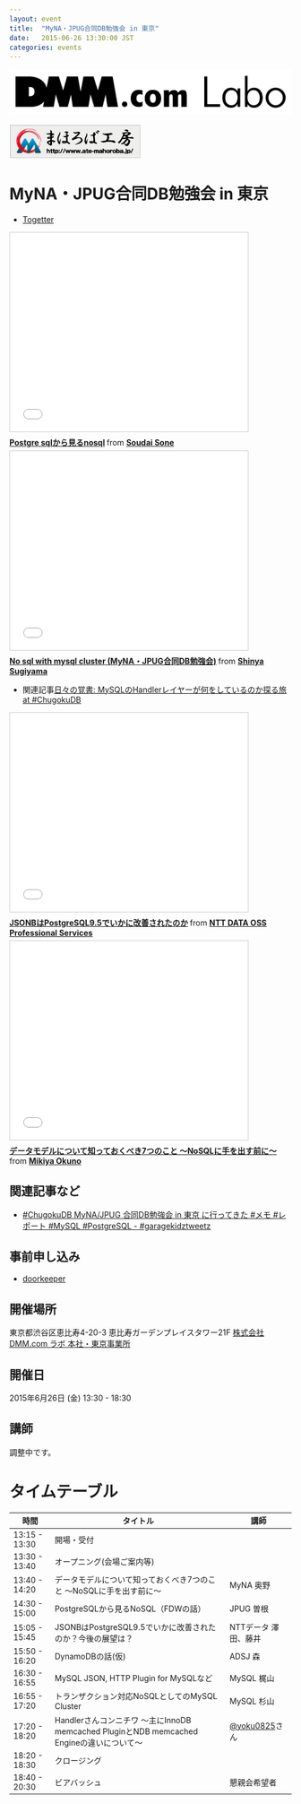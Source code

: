 ```yaml
---
layout: event
title:  "MyNA・JPUG合同DB勉強会 in 東京"
date:   2015-06-26 13:30:00 JST
categories: events
---
```


[![DMM.com ラボ](/images/DMM.com-Labo.png)](http://labo.dmm.com/)

[![まほろば工房](/images/mahoroba_234.png)](http://www.ate-mahoroba.jp/)


# MyNA・JPUG合同DB勉強会 in 東京

* [Togetter](http://togetter.com/li/839621)

<iframe src="//www.slideshare.net/slideshow/embed_code/key/mmzc5LKCTJH6lQ" width="425" height="355" frameborder="0" marginwidth="0" marginheight="0" scrolling="no" style="border:1px solid #CCC; border-width:1px; margin-bottom:5px; max-width: 100%;" allowfullscreen> </iframe> <div style="margin-bottom:5px"> <strong> <a href="//www.slideshare.net/SoudaiSone/postgre-sqlnosql" title="Postgre sqlから見るnosql" target="_blank">Postgre sqlから見るnosql</a> </strong> from <strong><a href="//www.slideshare.net/SoudaiSone" target="_blank">Soudai Sone</a></strong> </div>

<iframe src="//www.slideshare.net/slideshow/embed_code/key/mWa9dE1lP6RWI0" width="425" height="355" frameborder="0" marginwidth="0" marginheight="0" scrolling="no" style="border:1px solid #CCC; border-width:1px; margin-bottom:5px; max-width: 100%;" allowfullscreen> </iframe> <div style="margin-bottom:5px"> <strong> <a href="//www.slideshare.net/ShinyaSugiyama/no-sql-with-mysql-cluster" title="No sql with mysql cluster (MyNA・JPUG合同DB勉強会)" target="_blank">No sql with mysql cluster (MyNA・JPUG合同DB勉強会)</a> </strong> from <strong><a href="//www.slideshare.net/ShinyaSugiyama" target="_blank">Shinya Sugiyama</a></strong> </div>

* 関連記事[日々の覚書: MySQLのHandlerレイヤーが何をしているのか探る旅 at #ChugokuDB](http://yoku0825.blogspot.jp/2015/06/mysqlhandler-at-chugokudb.html)

<iframe src="//www.slideshare.net/slideshow/embed_code/key/9euG6i9sw1j1QP" width="425" height="355" frameborder="0" marginwidth="0" marginheight="0" scrolling="no" style="border:1px solid #CCC; border-width:1px; margin-bottom:5px; max-width: 100%;" allowfullscreen> </iframe> <div style="margin-bottom:5px"> <strong> <a href="//www.slideshare.net/hadoopxnttdata/jsonb-postgresql-95-nttdata" title="JSONBはPostgreSQL9.5でいかに改善されたのか" target="_blank">JSONBはPostgreSQL9.5でいかに改善されたのか</a> </strong> from <strong><a href="//www.slideshare.net/hadoopxnttdata" target="_blank">NTT DATA OSS Professional Services</a></strong> </div>

<iframe src="//www.slideshare.net/slideshow/embed_code/key/bG4IkBh5Z7bujS" width="425" height="355" frameborder="0" marginwidth="0" marginheight="0" scrolling="no" style="border:1px solid #CCC; border-width:1px; margin-bottom:5px; max-width: 100%;" allowfullscreen> </iframe> <div style="margin-bottom:5px"> <strong> <a href="//www.slideshare.net/nippondanji/7-nosql" title="データモデルについて知っておくべき7つのこと 〜NoSQLに手を出す前に〜" target="_blank">データモデルについて知っておくべき7つのこと 〜NoSQLに手を出す前に〜</a> </strong> from <strong><a href="//www.slideshare.net/nippondanji" target="_blank">Mikiya Okuno</a></strong> </div>

## 関連記事など

* [#ChugokuDB MyNA/JPUG 合同DB勉強会 in 東京 に行ってきた #メモ #レポート #MySQL #PostgreSQL - #garagekidztweetz](http://garagekidztweetz.hatenablog.com/entry/chugokudb-at-tokyo-nosql-mysql-postgresql)

## 事前申し込み

* [doorkeeper](https://dbstudychugoku.doorkeeper.jp/events/25804)

## 開催場所

東京都渋谷区恵比寿4-20-3 恵比寿ガーデンプレイスタワー21F [株式会社DMM.com ラボ 本社・東京事業所](http://labo.dmm.com/about/access/)

## 開催日

2015年6月26日 (金) 13:30 - 18:30

## 講師

調整中です。

# タイムテーブル

時間 | タイトル| 講師
------------ | ------------- | -------------
13:15 - 13:30|開場・受付||
13:30 - 13:40|オープニング(会場ご案内等)||
13:40 - 14:20|データモデルについて知っておくべき7つのこと 〜NoSQLに手を出す前に〜|MyNA 奥野|
14:30 - 15:00|PostgreSQLから見るNoSQL（FDWの話）|JPUG 曽根|
15:05 - 15:45|JSONBはPostgreSQL9.5でいかに改善されたのか？今後の展望は？|NTTデータ 澤田、藤井|
15:50 - 16:20|DynamoDBの話(仮)|ADSJ 森|
16:30 - 16:55|MySQL JSON, HTTP Plugin for MySQLなど |MySQL 梶山|
16:55 - 17:20|トランザクション対応NoSQLとしてのMySQL Cluster|MySQL 杉山|
17:20 - 18:20| Handlerさんコンニチワ 〜主にInnoDB memcached PluginとNDB memcached Engineの違いについて〜|[@yoku0825](https://twitter.com/yoku0825)さん|
18:20 - 18:30|クロージング||
18:40 - 20:30|ビアバッシュ|懇親会希望者|
